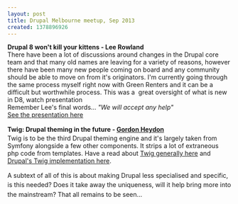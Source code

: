 ```yaml
---
layout: post
title: Drupal Melbourne meetup, Sep 2013
created: 1378896926
---
```



<b>Drupal 8 won&#39;t kill your kittens - Lee Rowland</b><br />There have been a lot of discussions around changes in the Drupal core team and that many old names are leaving for a variety of reasons, however there have been many new people coming on board and any community should be able to move on from it&#39;s originators. I&#39;m currently going through the same process myself right now with Green Renters and it can be a difficult but worthwhile process.&nbsp;This was a&nbsp;&nbsp;great oversight of what is new in D8, watch presentation<br />Remember Lee&#39;s final words&hellip; <em>&quot;We will accept any help&quot;</em><br /><a href="http://previousnext.com.au/blog/drupal-8-wont-kill-your-kittens" target="_blank">See the presentation here</a>

<b style="line-height: 1.538em;">Twig: Drupal theming in the future - <a href="http://heydon.com.au/" target="_blank">Gordon Heydon</a></b><br />Twig is to be the third Drupal theming engine and it&#39;s largely taken from Symfony alongside a few other components. It strips a lot of extraneous php code from templates. Have a read about <a href="http://twig.sensiolabs.org/" target="_blank">Twig generally here</a>&nbsp;and <a href="https://drupal.org/node/2008464" target="_blank">Drupal&#39;s Twig implementation here</a>.

<span style="line-height: 1.538em;">A subtext of all of this is about making Drupal less specialised and specific, is this needed? Does it take away the uniqueness, will it help bring more into the mainstream? That all remains to be seen&hellip;</span>

